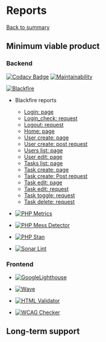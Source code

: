 # Reports

[Back to summary](../index.md)

## Minimum viable product

### Backend
[![Codacy Badge](https://app.codacy.com/project/badge/Grade/c5ffdcd6a7f94793a62d9fc54efe5409)](https://www.codacy.com/gh/bigboss-oualid/project_8/dashboard?utm_source=github.com&amp;utm_medium=referral&amp;utm_content=bigboss-oualid/project_8&amp;utm_campaign=Badge_Grade)
[![Maintainability](https://api.codeclimate.com/v1/badges/7ad6ab8fc564ef1301e5/maintainability)](https://codeclimate.com/github/bigboss-oualid/project_8/maintainability)

[![Blackfire](https://img.shields.io/badge/Blackfire-v1.24.1-E03C31)](https://blackfire.io)

* Blackfire reports
	*   [Login: page](https://blackfire.io/profiles/add075e4-4f85-412b-a4a2-f544e1cd9287/graph)
	*   [Login_check: request](https://blackfire.io/profiles/505dfc89-4da4-4613-96ea-f9eb13da8078/graph)
	*   [Logout: request](https://blackfire.io/profiles/582073f5-ce30-4051-b6e2-0df39e5b79e9/graph)
	*   [Home: page](https://blackfire.io/profiles/a7b6fd8d-e171-4a2f-8e8d-4d8c2f1e4206/graph)
	*   [User create: page](https://blackfire.io/profiles/3456d08b-9c65-4aab-8fdc-523be08f59d8/graph)
	*   [User create: post request](https://blackfire.io/profiles/6bb9c9b5-f39f-4875-903a-fffacdccd8ae/graph)
	*   [Users list: page](https://blackfire.io/profiles/390323d0-0a66-46ef-ba17-8b3a42ba56d3/graph)
	*   [User edit: page](https://blackfire.io/profiles/fd8f5516-6e90-429f-9b63-d4958209efbb/graph)
	*   [Tasks list: page](https://blackfire.io/profiles/45bf7bca-9146-41f2-9ca1-d7524a71e393/graph)
	*   [Task create: page ](https://blackfire.io/profiles/8f01d7e3-6825-4305-b8b9-aacd7b7ca4d0/graph)
	*   [Task create: Post request](https://blackfire.io/profiles/c5a294e8-52ae-4bf7-8c92-a08860429fb5/graph)
	*   [Task edit: page](https://blackfire.io/profiles/d48c9f5e-6715-4d88-8513-6fd5b7362eab/graph)
	*   [Task edit: request](https://blackfire.io/profiles/3bd80369-7824-4550-bcdd-103940972616/graph)
	*   [Task toggle: request](https://blackfire.io/profiles/0cc54cec-3dea-429b-bfc7-fe9420e65189/graph)
	*   [Task delete: request](https://blackfire.io/profiles/75c97878-b9f4-446d-9629-9316d02a0d49/graph)



* [![PHP Metrics](https://img.shields.io/badge/PHP_Metrics-V2.7.4-green)](https://github.com/bigboss-oualid/project_8/blob/release/v1.0.0/analysis/backend/metrics/ "show report")

* [![PHP Mess Detector](https://img.shields.io/badge/PHP_MD-v2.9.1-204A87)](https://github.com/bigboss-oualid/project_8/blob/release/v1.0.0/analysis/backend/messDetector "show report")

* [![PHP Stan](https://img.shields.io/badge/PHP_Stan-v0.11.16-476BA0)](https://github.com/bigboss-oualid/project_8/blob/release/v1.0.0/analysis/backend/stan "show report")

* [![Sonar Lint](https://img.shields.io/badge/Sonar_Lint-v0.11.16-C51F28)](https://www.sonarlint.org/ "used locally")

### Frontend
 * [![GoogleLighthouse](https://img.shields.io/badge/Google_Lighthouse-v100.0.0.2-F4512A)](https://github.com/bigboss-oualid/project_8/blob/release/v1.0.0/analysis/frontend/google-lighthouse "show report")
 
 * [![Wave](https://img.shields.io/badge/Wave-v3.1.2-4877B5)](https://wave.webaim.org/ "used locally")
 * [![HTML Validator](https://img.shields.io/badge/HTMLValidator-v0.9.8.9-43BF4A)](http://users.skynet.be/mgueury/mozilla/ "used locally") 
 * [![WCAG Checker](https://img.shields.io/badge/WCAG-v0.96.0-222222)](https://ainspector.github.io/ "used locally")
 
## Long-term support